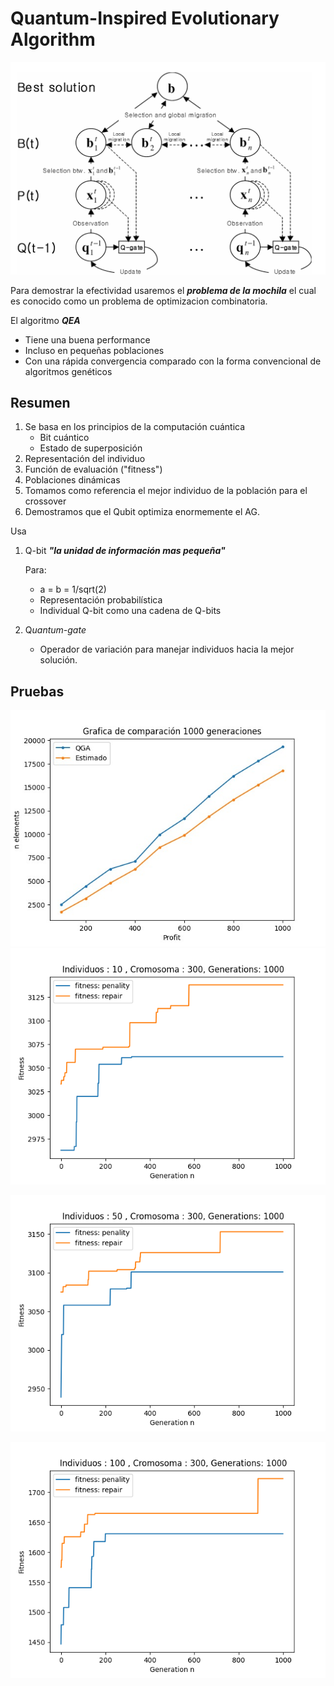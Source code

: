 # Quantum-Inspired Evolutionary Algorithm

![Quantum-Inspired%20Evolutionary%20Algorithm%20ee9e1e2668ad4b0dbbc427190c8713de/Captura_de_pantalla_2021-07-19_12-31-35.png](Quantum-Inspired%20Evolutionary%20Algorithm%20ee9e1e2668ad4b0dbbc427190c8713de/Captura_de_pantalla_2021-07-19_12-31-35.png)

Para demostrar la efectividad usaremos el **_problema de la mochila_** el cual es conocido como un problema de optimizacion combinatoria.

El algoritmo **_QEA_**

- Tiene una buena performance
- Incluso en pequeñas poblaciones
- Con una rápida convergencia comparado con la forma convencional de algoritmos genéticos

## Resumen

1. Se basa en los principios de la computación cuántica
   - Bit cuántico
   - Estado de superposición
2. Representación del individuo
3. Función de evaluación ("fitness")
4. Poblaciones dinámicas
5. Tomamos como referencia el mejor individuo de la población para el crossover
6. Demostramos que el Qubit optimiza enormemente el AG.

Usa

1. Q-bit **_"la unidad de información mas pequeña"_**

   Para:
   - a = b = 1/sqrt(2) 
   - Representación probabilística
   - Individual Q-bit como una cadena de Q-bits

2. Q*uantum-gate*
   - Operador de variación para manejar individuos hacia la mejor solución.

## Pruebas

![Quantum-Inspired%20Evolutionary%20Algorithm%20ee9e1e2668ad4b0dbbc427190c8713de/WhatsApp_Image_2021-07-19_at_12.10.54_PM.jpeg](Quantum-Inspired%20Evolutionary%20Algorithm%20ee9e1e2668ad4b0dbbc427190c8713de/WhatsApp_Image_2021-07-19_at_12.10.54_PM.jpeg)
![Quantum-Inspired%20Evolutionary%20Algorithm%20ee9e1e2668ad4b0dbbc427190c8713de/Figure_1_(1).png](<Quantum-Inspired%20Evolutionary%20Algorithm%20ee9e1e2668ad4b0dbbc427190c8713de/Figure_1_(1).png>)

![Quantum-Inspired%20Evolutionary%20Algorithm%20ee9e1e2668ad4b0dbbc427190c8713de/Figure_2.png](Quantum-Inspired%20Evolutionary%20Algorithm%20ee9e1e2668ad4b0dbbc427190c8713de/Figure_2.png)

![Quantum-Inspired%20Evolutionary%20Algorithm%20ee9e1e2668ad4b0dbbc427190c8713de/Figure_3.png](Quantum-Inspired%20Evolutionary%20Algorithm%20ee9e1e2668ad4b0dbbc427190c8713de/Figure_3.png)
